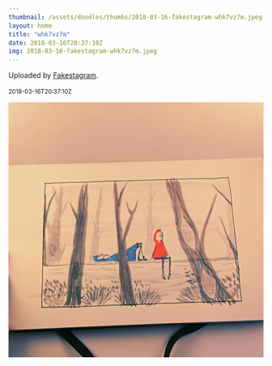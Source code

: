 ```yaml
---
thumbnail: /assets/doodles/thumbs/2018-03-16-fakestagram-whk7vz7m.jpeg
layout: home
title: "whk7vz7m"
date: 2018-03-16T20:37:10Z
img: 2018-03-16-fakestagram-whk7vz7m.jpeg
---
```


Uploaded by [Fakestagram](https://github.com/opyate/fakestagram).

<small>2018-03-16T20:37:10Z</small>

![Uploaded by Fakestagram](/assets/doodles/original/2018-03-16-fakestagram-whk7vz7m.jpeg)
